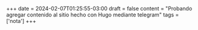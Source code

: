 +++
date = 2024-02-07T01:25:55-03:00
draft = false
content = "Probando agregar contenido al sitio hecho con Hugo mediante telegram"
tags = ['nota']
+++
